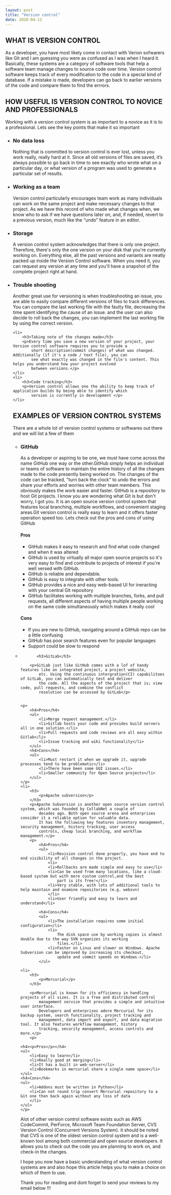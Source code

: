 ```yaml
---
layout: post
title: "Version control"
date: 2020-04-12
---
```

<h2>WHAT IS VERSION CONTROL</h2>
As a developer, you have most likely come in contact with Verion sofwarers like Git and I am guessing you were as
confused as I was when I heard it. Basically, these systems are a category of software tools that help a software team
manage changes to source code over time. Version control software keeps track of every modification to the code in a
special kind of database. If a mistake is made, developers can go back to earlier versions of the code and compare them
to find the errrors.

<h2> HOW USEFUL IS VERSION CONTROL TO NOVICE AND PROFESSIONALS</h2>
Working with a version control system is as important to a novice as it is to a professional. Lets see the key points
that make it so important
<ul>
    <li>
        <h3>No data loss</h3>
        <p>
            Nothing that is committed to version control is ever lost, unless you work really, really hard at it. Since
            all old versions of files are saved, it’s always possible to go back in time to see exactly who wrote what
            on a particular day, or what version of a program was used to generate a particular set of results.
        </p>
    </li>
    <li>
        <h3>Working as a team</h3>
        <p>
            Version control particularly encourages team work as many individuals can work on the same project and make
            necessary changes to that project. As we have this record of who made what changes when, we know who to ask
            if we have questions later on, and, if needed, revert to a previous version, much like the “undo” feature in
            an editor.
        </p>
    </li>
    <li>
        <h3>Storage</h3>
        <p>A version control system acknowledges that there is only one project. Therefore, there's only the one version
            on your disk that you're currently working on. Everything else, all the past versions and variants are
            neatly packed up inside the Version Control software. When you need it, you can request any version at any
            time and you'll have a snapshot of the complete project right at hand.</p>
    </li>
    <li>
        <h3>Trouble shooting</h3>
        <p>Another great use for versioning is when troubleshooting an issue, you are able to easily compare different
            versions of files to track differences. You can compare the last working file with the faulty file,
            decreasing the time spent identifying the cause of an issue. and the user can also decide to roll back the
            changes, you can implement the last working file by using the correct version.<p>
    
    <li>
        <h3>Taking note of the changes made</h3>
        <p>Every time you save a new version of your project, your Version control software requires you to provide a
            short description(commit changes) of what was changed. Additionally (if it's a code / text file), you can
            see what exactly was changed in the file's content. This helps you understand how your project evolved
            between versions.</p>
    </li>
    <li>
        <h3>Code tracking</h3>
        <p>Version control allows one the ability to keep track of application builds by being able to identify which
            version is currently in development </p>
    </li>

<h2>EXAMPLES OF VERSION CONTROL SYSTEMS</h2>
<p> There are a whole lot of version control systems or softwares out there and we will list a few of them</p>
<ul>
    <li>
        <h3>
            <p>GitHub</p>
        </h3>
        <p> As a developer or aspiring to be one, we must have come across the name GitHub one way or the other.GitHub
            simply helps an individual or teams of software to maintain the entire history of all the changes made to
            the code presently being worked on. The changes of the code can be tracked, "turn back the clock" to undo
            the errors and share your efforts and worries with other team members. This obviously makes the work easier
            and faster.
            GitHub is a repository to host Git projects. I know you are wondering what Git is but don't worry, I got
            you. It is an open source version control system that features local branching, multiple workflows, and
            convenient staging areas.Git version control is really easy to learn and it offers faster operation speed
            too. Lets check out the pros and cons of using GitHub</p>
    </li>
    <p>
        <h4>Pros</h4>
        <ul>
            <li>GitHub makes it easy to research and find what code changed and when it was altered</li>
            <li>GitHub is used by virtually all major open source projects so it's very easy to find and contribute to
                projects of interest if you're well versed with GitHub.</li>
            <li>GitHub is reliable and dependable.</li>
            <li>GitHub is easy to integrate with other tools.</li>
            <li>GitHub provides a nice and easy web-based UI for ineracting with your central Git repository</li>
            <li>GitHub facilitates working with multiple branches, forks, and pull requests, all different aspects of
                having multiple people working on the same code simultaneously which makes it really cool </li>
        </ul>
        <h4>Cons</h4>
        <ul>
            <li>If you are new to GitHub, navigating around a GitHub repo can be a little confusing</li>
            <li>GitHub has poor search features even for popular languages</li>
            <li>Support could be slow to respond</li>
        </ul>
    </p>
    <li>
        
           <h3>GitLab</h3>
        
        <p>GitLab just like GitHub comes with a lof of handy features like an integrated project, a project website,
            etc. Using the continuous intergration(CI) capabilitoes of GitLab, you can automatically test and deliver
            the code. All the aspects of the project that is; view code, pull requests, and combine the conflict
            resolution can be accessed by GitLab</p>
    

    <p>
        <h4>Pros</h4>
        <ul>
            <li>Merge request management.</li>
            <li>Gitlab hosts your code and provides build servers all in one solution.</li>
            <li>Pull requests and code reviews are all easy within Gitlab</li>
            <li>Issue tracking and wiki functionality</li>
        </ul>
        <h4>Cons</h4>
        <ul>
            <li>Must restart it when we upgrade it, upgrade processes tend to be problematic</li>
            <li>There have been some GUI issues.</li>
            <li>Smaller community for Open Source projects</li>
        </ul>
    </p>
    <li>
        <h3>
            <p>Apache subversion</p>
        </h3>
        <p>Apache Subversion is another open source version control system, which was founded by CollabNet a couple of
            decades ago. Both open source arena and enterprises consider it a reliable option for valuable data.
            It has the following key features inventory management, security management, history tracking, user access
            controls, cheap local branching, and workflow management.</p>
        <p>
            <h4>Pros</h4>
            <ul>
                <li>Revision control done properly, you have end to end visibility of all changes in the project.
                <li>
                <li>Rollbacks are made simple and easy to use</li>
                <li>Can be used from many locations, like a cloud-based system but with more custom control,and the best
                    part is its free!</li>
                <li>Very stable, with lots of additional tools to help maintain and examine repositories (e.g. websvn)
                </li>
                <li>User friendly and easy to learn and understand</li>
            
            <h4>Cons</h4>
            <ul>
                <li>The installation requires some initial configuration</li>
                <li>
                    The disk space use by working copies is almost double due to the way SVN organizes its working
                    files.</li>
                <li>Faster on Linux and slower on Windows. Apache Subversion can be improved by increasing its checkout,
                    update and commit speeds on Windows.</li>
            </ul>
        
    <li>
        <h3>
            <p>Mercurial</p>
        </h3>

        <p>Mercurial is known for its efficiency in handling projects of all sizes. It is a free and distributed control
            management service that provides a simple and intuitive user interface.
            Developers and enterprises adore Mercurial for its backup system, search functionality, project tracking and
            management, data import and export, and data migration tool. It also features workflow management, history
            tracking, security management, access controls and more.</p>
        <p>
    
    <h4><p>Pros</p></h4>
    <ul>
        <li>Easy to learn</li>
        <li>Really good at merging</li>
        <li>It has a built in web-server</li>
        <li>Bookmarks in mercurial share a single name space</li>
    </ul>
    <h4>Cons</h4>
    <ul>
        <li>Addons must be written in Python</li>
        <li>Can not round trip convert Mercurial repository to a Git one then back again without any loss of data
        </li>
    </ul>
    </p>

<p> Alot of other version control software exists such as AWS CodeCommit, PerForce, Microsoft Team Foundation
    Server, CVS Version Control (Concurrent Versions System). it should be noted that CVS is one of the oldest
    version control system and is a well-known tool among both commercial and open source developers. It allows you
    to check out the code you are planning to work on, and check-in the changes.</p>


<p>I hope you now have a basic understanding of what version control systems are and also hope this article helps
    you to make a choice on which of them to use.</p>


<p>Thank you for reading and dont forget to send your reviews to my email below !!!</p>
